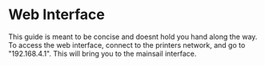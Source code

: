 # Web Interface
This guide is meant to be concise and doesnt hold you hand along the way.
To access the web interface, connect to the printers network, and go to "192.168.4.1". This will bring you to the mainsail interface. 
